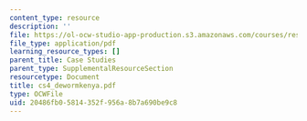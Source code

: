 ```yaml
---
content_type: resource
description: ''
file: https://ol-ocw-studio-app-production.s3.amazonaws.com/courses/res-14-001-abdul-latif-jameel-poverty-action-lab-executive-training-evaluating-social-programs-2009-spring-2009/20486fb05814352f956a8b7a690be9c8_cs4_dewormkenya.pdf
file_type: application/pdf
learning_resource_types: []
parent_title: Case Studies
parent_type: SupplementalResourceSection
resourcetype: Document
title: cs4_dewormkenya.pdf
type: OCWFile
uid: 20486fb0-5814-352f-956a-8b7a690be9c8
---
```

